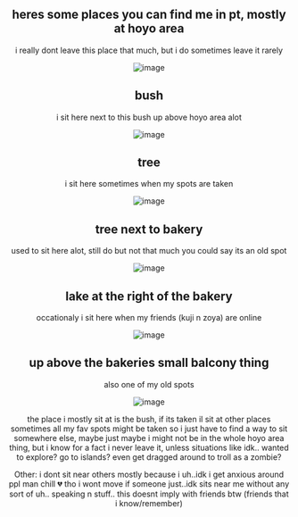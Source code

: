<div align="center">



## heres some places you can find me in pt, mostly at hoyo area
i really dont leave this place that much, but i do sometimes leave it rarely

![image](https://github.com/user-attachments/assets/651066e1-b8e9-4920-9129-0bb2525909a8)






## bush
i sit here next to this bush up above hoyo area alot

![image](https://github.com/user-attachments/assets/d5eb8796-9be7-4f50-8e6a-1d92963378fd)


## tree
i sit here sometimes when my spots are taken

![image](https://github.com/user-attachments/assets/475e9560-64a3-4030-9c59-3a1d55bc1a01)


## tree next to bakery
used to sit here alot, still do but not that much
you could say its an old spot

![image](https://github.com/user-attachments/assets/95e52e58-abb4-450c-bcc8-b47cb756a577)


## lake at the right of the bakery
occationaly i sit here when my friends (kuji n zoya) are online

![image](https://github.com/user-attachments/assets/016c810e-3a5c-4151-9bd5-0cfe3c1b40a6)


## up above the bakeries small balcony thing
also one of my old spots

![image](https://github.com/user-attachments/assets/531e903e-80c6-4dca-bb9d-116704c3b36a)


the place i mostly sit at is the bush, if its taken il sit at other places
sometimes all my fav spots might be taken so i just have to find a way to sit somewhere else, maybe just maybe i might not be in the whole hoyo area thing, but i know for a fact i never leave it, unless situations like idk.. wanted to explore? go to islands? even get dragged around to troll as a zombie?


Other: i dont sit near others mostly because i uh..idk i get anxious around ppl man chill 💔
tho i wont move if someone just..idk sits near me without any sort of uh.. speaking n stuff..
this doesnt imply with friends btw (friends that i know/remember)


